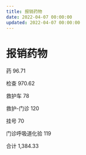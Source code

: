 ```yaml
---
title: 报销药物
date: 2022-04-07 00:00:00
updated: 2022-04-07 00:00:00
---
```


# 报销药物

药 96.71

检查 970.62

救护车 78

救护-门诊 120

挂号 70

门诊呼吸道化验 119

合计 1,384.33

